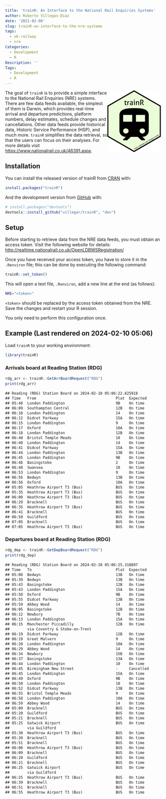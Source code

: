 ```yaml
---
title: 'trainR: An Interface to the National Rail Enquiries Systems'
author: Roberto Villegas-Diaz
date: '2021-02-08'
slug: trainR-an-interface-to-the-nre-systems
tags:
  - uk-railway
  - nre
Categories:
  - Development
  - R
Description: ''
Tags:
  - Development
  - R
---
```


<img src="https://raw.githubusercontent.com/villegar/trainR/main/inst/images/logo.png" alt="logo" align="right" height=200px/>

The goal of `trainR` is to provide a simple interface to the 
National Rail Enquiries (NRE) systems. There are few data feeds 
available, the simplest of them is Darwin, which provides real-time 
arrival and departure predictions, platform numbers, delay estimates, 
schedule changes and cancellations. Other data feeds provide historical 
data, Historic Service Performance (HSP), and much more. `trainR` 
simplifies the data retrieval, so that the users can focus on their 
analyses. For more details visit 
https://www.nationalrail.co.uk/46391.aspx.

## Installation

You can install the released version of trainR from [CRAN](https://CRAN.R-project.org) with:

``` r
install.packages("trainR")
```

And the development version from [GitHub](https://github.com/) with:

``` r
# install.packages("devtools")
devtools::install_github("villegar/trainR", "dev")
```

## Setup
Before starting to retrieve data from the NRE data feeds, you must obtain an access token. 
Visit the following website for details: http://realtime.nationalrail.co.uk/OpenLDBWSRegistration/

Once you have received your access token, you have to store it in the `.Renviron` file; this can be 
done by executing the following command:


```r
trainR::set_token()
```

This will open a text file, `.Renviron`, add a new line at the end (as follows):

```bash
NRE="<token>"
```

`<token>` should be replaced by the access token obtained from the NRE. Save the changes and restart 
your R session.

You only need to perform this configuration once.

## Example (Last rendered on 2024-02-10 05:06)

Load `trainR` to your working environment:

```r
library(trainR)
```

### Arrivals board at Reading Station (RDG)


```r
rdg_arr <- trainR::GetArrBoardRequest("RDG")
print(rdg_arr)
```

```
## Reading (RDG) Station Board on 2024-02-10 05:06:22.825918
## Time   From                                    Plat  Expected
## 05:48  London Paddington                       9B    On time
## 06:09  Southampton Central                     12B   On time
## 06:10  London Paddington                       14    On time
## 06:12  Didcot Parkway                          15A   On time
## 06:15  London Paddington                       9     On time
## 06:17  Oxford                                  10A   On time
## 06:18  London Paddington                       12B   On time
## 06:40  Bristol Temple Meads                    10    On time
## 06:40  London Paddington                       14    On time
## 06:41  Didcot Parkway                          15A   On time
## 06:44  London Paddington                       13B   On time
## 06:45  London Paddington                       9B    On time
## 06:46  Basingstoke                             2     On time
## 06:48  Swansea                                 10    On time
## 06:53  London Paddington                       9     On time
## 06:56  Bedwyn                                  13B   On time
## 06:56  Oxford                                  10A   On time
## 05:05  Heathrow Airport T3 (Bus)               BUS   On time
## 05:35  Heathrow Airport T3 (Bus)               BUS   On time
## 06:00  Heathrow Airport T3 (Bus)               BUS   On time
## 06:29  Bracknell                               BUS   On time
## 06:35  Heathrow Airport T3 (Bus)               BUS   On time
## 06:41  Bracknell                               BUS   On time
## 06:50  Guildford                               BUS   On time
## 07:05  Bracknell                               BUS   On time
## 07:05  Heathrow Airport T3 (Bus)               BUS   On time
```

### Departures board at Reading Station (RDG)


```r
rdg_dep <- trainR::GetDepBoardRequest("RDG")
print(rdg_dep)
```

```
## Reading (RDG) Station Board on 2024-02-10 05:06:25.318897
## Time   To                                      Plat  Expected
## 05:08  Bedwyn                                  13B   On time
## 05:39  Bedwyn                                  13B   On time
## 05:43  Basingstoke                             12B   On time
## 05:43  London Paddington                       15A   On time
## 05:50  Oxford                                  9B    On time
## 05:55  Didcot Parkway                          13B   On time
## 05:59  Abbey Wood                              14    On time
## 06:05  Basingstoke                             12B   On time
## 06:12  Newbury                                 7B    On time
## 06:13  London Paddington                       15A   On time
## 06:15  Manchester Piccadilly                   12B   On time
##        via Coventry & Stoke-on-Trent           
## 06:19  Didcot Parkway                          12B   On time
## 06:19  Great Malvern                           9     On time
## 06:20  London Paddington                       10A   On time
## 06:29  Abbey Wood                              14    On time
## 06:34  Newbury                                 15B   On time
## 06:37  Basingstoke                             13A   On time
## 06:44  London Paddington                       10    On time
## 06:45  Birmingham New Street                   -     Cancelled
## 06:45  London Paddington                       15A   On time
## 06:49  Oxford                                  9B    On time
## 06:50  London Paddington                       10    On time
## 06:52  Didcot Parkway                          13B   On time
## 06:55  Bristol Temple Meads                    9     On time
## 06:58  London Paddington                       10A   On time
## 06:59  Abbey Wood                              14    On time
## 05:09  Bracknell                               BUS   On time
## 05:20  Guildford                               BUS   On time
## 05:21  Bracknell                               BUS   On time
## 05:25  Gatwick Airport                         BUS   On time
##        via Guildford                           
## 05:30  Heathrow Airport T3 (Bus)               BUS   On time
## 05:39  Bracknell                               BUS   On time
## 05:51  Bracknell                               BUS   On time
## 06:00  Heathrow Airport T3 (Bus)               BUS   On time
## 06:09  Bracknell                               BUS   On time
## 06:20  Guildford                               BUS   On time
## 06:21  Bracknell                               BUS   On time
## 06:25  Gatwick Airport                         BUS   On time
##        via Guildford                           
## 06:25  Heathrow Airport T3 (Bus)               BUS   On time
## 06:39  Bracknell                               BUS   On time
## 06:51  Bracknell                               BUS   On time
## 06:55  Heathrow Airport T3 (Bus)               BUS   On time
```

